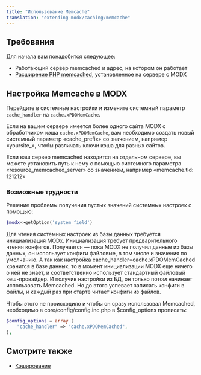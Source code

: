 ```yaml
---
title: "Использование Memcache"
translation: "extending-modx/caching/memcache"
---
```


## Требования

Для начала вам понадобится следующее:

-   Работающий сервер memcached и адрес, на котором он работает
-   [Расширение PHP memcached](http://php.net/memcached), установленное на сервере с MODX

## Настройка Memcache в MODX

Перейдите в системные настройки и измените системный параметр `cache_handler` на `cache.xPDOMemCache`.

Если на вашем сервере имеется более одного сайта MODX с обработчиком кэша `cache.xPDOMemCache`, вам необходимо создать новый системный параметр «cache_prefix» со значением, например «yoursite_», чтобы различать ключи кэша для разных сайтов.

Если ваш сервер memcached находится на отдельном сервере, вы можете установить путь к нему с помощью системного параметра «resource_memcached_server» со значением, например «memcache.tld: 121212»


### Возможные трудности

Решение проблемы получения пустых значений системных настроек с помощью:
```php
$modx->getOption('system_field')
```

Для чтения системных настроек из базы данных требуется инициализация MODx. 
Инициализация требует предварительного чтения конфигов. Получается — пока MODX не получил данные из базы данных, он использует конфиги файловые, в том числе и значения по умолчанию. А так как настройка cache_handler=cache.xPDOMemCached хранится в базе данных, то в момент инициализации MODX еще ничего о ней не знает, и соответственно использует стандартный файловый кеш-провайдер. И получив настройки из БД, он только потом начинает использовать Memcached. 
Но до этого успевает записать конфиги в файлы, и каждый раз при старте читает конфиги из файлов.
 
Чтобы этого не происходило и чтобы он сразу использовал Memcached, необходимо в core/config/config.inc.php в $config_options прописать:
```php
$config_options = array (
    "cache_handler" => "cache.xPDOMemCached",
);
```

## Смотрите также

-   [Кэширование](extending-modx/caching "Caching")
